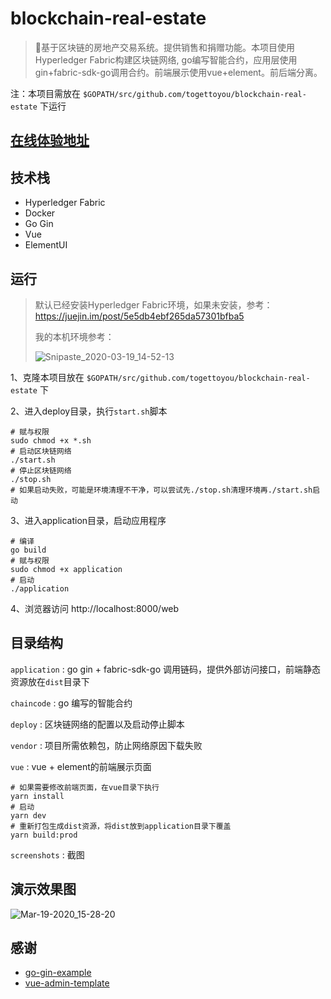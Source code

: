 # blockchain-real-estate

> 🚀基于区块链的房地产交易系统。提供销售和捐赠功能。本项目使用Hyperledger Fabric构建区块链网络, go编写智能合约，应用层使用gin+fabric-sdk-go调用合约。前端展示使用vue+element。前后端分离。
>

注：本项目需放在 `$GOPATH/src/github.com/togettoyou/blockchain-real-estate` 下运行

## [在线体验地址](http://blockchain.togettoyou.com/web) 

## 技术栈

- Hyperledger Fabric
- Docker
- Go Gin
- Vue
- ElementUI

## 运行

> 默认已经安装Hyperledger Fabric环境，如果未安装，参考：https://juejin.im/post/5e5db4ebf265da57301bfba5
>
> 我的本机环境参考：
>
> ![Snipaste_2020-03-19_14-52-13](https://github.com/togettoyou/blockchain-real-estate/blob/master/screenshots/Snipaste_2020-03-19_14-52-13.png)



1、克隆本项目放在 `$GOPATH/src/github.com/togettoyou/blockchain-real-estate` 下

2、进入deploy目录，执行`start.sh`脚本

```shell
# 赋与权限
sudo chmod +x *.sh
# 启动区块链网络
./start.sh
# 停止区块链网络
./stop.sh
# 如果启动失败，可能是环境清理不干净，可以尝试先./stop.sh清理环境再./start.sh启动
```

3、进入application目录，启动应用程序

```shell
# 编译
go build
# 赋与权限
sudo chmod +x application
# 启动
./application
```

4、浏览器访问 http://localhost:8000/web

## 目录结构

`application` : go gin + fabric-sdk-go 调用链码，提供外部访问接口，前端静态资源放在`dist`目录下

`chaincode` : go 编写的智能合约

`deploy` : 区块链网络的配置以及启动停止脚本

`vendor` : 项目所需依赖包，防止网络原因下载失败

`vue` : vue + element的前端展示页面

```shell
# 如果需要修改前端页面，在vue目录下执行
yarn install
# 启动
yarn dev
# 重新打包生成dist资源，将dist放到application目录下覆盖
yarn build:prod
```

`screenshots` : 截图

## 演示效果图

![Mar-19-2020_15-28-20](https://github.com/togettoyou/blockchain-real-estate/blob/master/screenshots/Mar-19-2020_15-28-20.gif)

## 感谢

- [go-gin-example](https://github.com/eddycjy/go-gin-example)
- [vue-admin-template](https://github.com/PanJiaChen/vue-admin-template)


